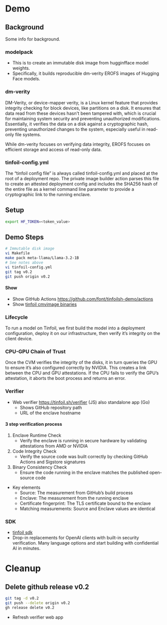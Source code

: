 # Demo
## Background
Some info for background.

### modelpack
- This is to create an immutable disk image from hugginfface model weights.
- Specifically, it builds reproducible dm-verity EROFS images of Hugging Face models.

### dm-verity
DM-Verity, or device-mapper verity, is a Linux kernel feature that provides
integrity checking for block devices, like partitions on a disk. It ensures
that data read from these devices hasn't been tampered with, which is crucial
for maintaining system security and preventing unauthorized modifications.
Essentially, it verifies the data on a disk against a cryptographic hash,
preventing unauthorized changes to the system, especially useful in read-only
file systems. 

While dm-verity focuses on verifying data integrity, EROFS focuses on efficient
storage and access of read-only data. 

### tinfoil-config.yml

The “tinfoil config file” is always called tinfoil-config.yml and placed at the
root of a deployment repo. The private image builder action parses this file to
create an attested deployment config and includes the SHA256 hash of the entire
file as a kernel command line parameter to provide a cryptographic link to the
running enclave.

## Setup
```bash
export HF_TOKEN=<token_value>
```

## Demo Steps

```bash
# Immutable disk image
vi Makefile
make pack meta-llama/Llama-3.2-1B
# See notes above
vi tinfoil-config.yml
git tag v0.2
git push origin v0.2
```

#### Show
- Show GitHub Actions https://github.com/font/tinfoilsh-demo/actions
- Show [tinfoil cmvimage binaries](https://github.com/tinfoilsh/cvmimage/releases)

### Lifecycle
To run a model on Tinfoil, we first build the model into a deployment
configuration, deploy it on our infrastructure, then verify it’s integrity on
the client device.

### CPU-GPU Chain of Trust
Once the CVM verifies the integrity of the disks, it in turn queries the GPU to
ensure it’s also configured correctly by NVIDIA. This creates a link between
the CPU and GPU attestations. If the CPU fails to verify the GPU’s attestation,
it aborts the boot process and returns an error.

### Verifier
- Web verifier https://tinfoil.sh/verifier (JS) also standalone app (Go)
    - Shows GitHub repository path
    - URL of the enclave hostname

#### 3 step verification process
1. Enclave Runtime Check
    - Verify the enclave is running in secure hardware by validating
      attestations from AMD or NVIDIA
2. Code Integrity Check
    - Verify the source code was built correctly by checking GitHub Actions and
      Sigstore signatures
3. Binary Consistency Check
    - Ensure the code running in the enclave matches the published open-source
      code

- Key elements
    - Source: The measurement from GitHub’s build process
    - Enclave: The measurement from the running enclave
    - Certificate fingerprint: The TLS certificate bound to the enclave
    - Matching measurements: Source and Enclave values are identical

### SDK
- [tinfoil sdk](https://docs.tinfoil.sh/sdk/overview)
- Drop-in replacements for OpenAI clients with built-in security verification.
  Many language options and start building with confidential AI in minutes.

# Cleanup
## Delete github release v0.2
```bash
git tag -d v0.2
git push --delete origin v0.2
gh release delete v0.2
```
- Refresh verifier web app
